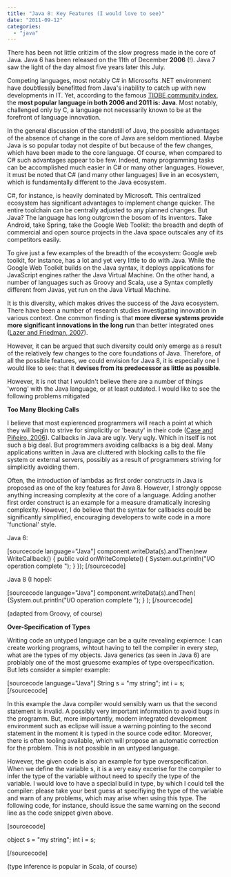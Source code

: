 ```yaml
---
title: "Java 8: Key Features (I would love to see)"
date: "2011-09-12"
categories: 
  - "java"
---
```


There has been not little critizim of the slow progress made in the core of Java. Java 6 has been released on the 11th of December **2006** (!). Java 7 saw the light of the day almost five years later this July.

Competing languages, most notably C# in Microsofts .NET environment have doubtlessly benefitted from Java's inability to catch up with new developments in IT. Yet, according to the famous [TIOBE community index](http://www.tiobe.com "TIOBE"), the **most popular language in both 2006 and 2011 is: Java**. Most notably, challenged only by C, a language not necessarily known to be at the forefront of language innovation.

In the general discussion of the standstill of Java, the possible advantages of the absence of change in the core of Java are seldom mentioned. Maybe Java is so popular today not despite of but because of the few changes, which have been made to the core language. Of course, when compared to C# such advantages appear to be few. Indeed, many programming tasks can be accomplished much easier in C# or many other languages. However, it must be noted that C# (and many other languages) live in an ecosystem, which is fundamentally different to the Java ecosystem.

C#, for instance, is heavily dominated by Microsoft. This centralized ecosystem has significant advantages to implement change quicker. The entire toolchain can be centrally adjusted to any planned changes. But Java? The language has long outgrown the bosom of its inventors. Take Android, take Spring, take the Google Web Toolkit: the breadth and depth of commercial and open source projects in the Java space outscales any of its competitors easily.

To give just a few examples of the breadth of the ecosystem: Google web toolkit, for instance, has a lot and yet very little to do with Java. While the Google Web Toolkit builds on the Java syntax, it deploys applications for JavaScript engines rather the Java Virtual Machine. On the other hand, a number of languages such as Groovy and Scala, use a Syntax completly different from Javas, yet run on the Java Virtual Machine.

It is this diversity, which makes drives the success of the Java ecosystem. There have been a number of research studies investigating innovation in various context. One common finding is that **more diverse systems provide more significant innovations in the long run** than better integrated ones ([Lazer and Friedman, 2007](http://www.citeulike.org/user/mxro/article/9321108)).

However, it can be argued that such diversity could only emerge as a result of the relatively few changes to the core foundations of Java. Therefore, of all the possible features, we could envision for Java 8, it is especially one I would like to see: that it **devises from its predecessor as little as possible**.

However, it is not that I wouldn't believe there are a number of things 'wrong' with the Java language, or at least outdated. I would like to see the following problems mitigated

**Too Many Blocking Calls**

I believe that most expierenced programmers will reach a point at which they will begin to strive for simplicitly or 'beauty' in their code ([Case and Piñeiro, 2006](http://www.citeulike.org/user/mxro/article/8257659)). Callbacks in Java are ugly. Very ugly. Which in itself is not such a big deal. But programmers avoiding callbacks is a big deal. Many applications written in Java are cluttered with blocking calls to the file system or external servers, possibly as a result of programmers striving for simplicitly avoiding them.

Often, the introduction of lambdas as first order constructs in Java is proposed as one of the key features for Java 8. However, I strongly oppose anything increasing complexity at the core of a language. Adding another first order construct is an example for a measure dramatically incresing complexity. However, I do believe that the syntax for callbacks could be significantly simplified, encouraging developers to write code in a more 'functional' style.

Java 6:

\[sourcecode language="Java"\] component.writeData(s).andThen(new WriteCallback() { public void onWriteComplete() { System.out.println("I/O operation complete "); } }); \[/sourcecode\]

Java 8 (I hope):

\[sourcecode language="Java"\] component.writeData(s).andThen( {System.out.println("I/O operation complete "); } ); \[/sourcecode\]

(adapted from Groovy, of course)

**Over-Specification of Types**

Writing code an untyped language can be a quite revealing expiernce: I can create working programs, wihtout having to tell the compiler in every step, what are the types of my objects. Java generics (as seen in Java 6) are problably one of the most gruesome examples of type overspecification. But lets consider a simpler example:

\[sourcecode language="Java"\] String s = "my string"; int i = s; \[/sourcecode\]

In this example the Java compiler would sensibly warn us that the second statement is invalid. A possibly very important information to avoid bugs in the programm. But, more importantly, modern integrated development environment such as eclipse will issue a warning pointing to the second statement in the moment it is typed in the source code editor. Moreover, there is often tooling available, which will propose an automatic correction for the problem. This is not possible in an untyped language.

However, the given code is also an example for type overspecification. When we define the variable s, it is a very easy excerise for the compiler to infer the type of the variable without need to specify the type of the variable. I would love to have a special build in type, by which I could tell the compiler: please take your best guess at specifiying the type of the variable and warn of any problems, which may arise when using this type. The following code, for instance, should issue the same warning on the second line as the code snippet given above.

\[sourcecode\]

object s = "my string"; int i = s;

\[/sourcecode\]

(type inference is popular in Scala, of course)
